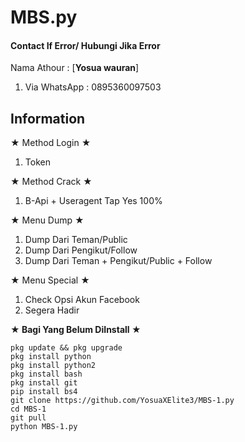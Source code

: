 # MBS.py
#### Contact If Error/ Hubungi Jika Error
>
Nama Athour : [**Yosua wauran**]

>
1. Via WhatsApp : 0895360097503
>

## Information
★ Method Login ★
>
1. Token
>
★ Method Crack ★
>
1. B-Api + Useragent Tap Yes 100%
>
★ Menu Dump ★
>
1. Dump Dari Teman/Public
2. Dump Dari Pengikut/Follow
3. Dump Dari Teman + Pengikut/Public + Follow
>
★ Menu Special ★
1. Check Opsi Akun Facebook
2. Segera Hadir
>
**★ Bagi Yang Belum DiInstall ★**
>
```
pkg update && pkg upgrade
pkg install python
pkg install python2
pkg install bash
pkg install git
pip install bs4
git clone https://github.com/YosuaXElite3/MBS-1.py
cd MBS-1
git pull
python MBS-1.py
```

